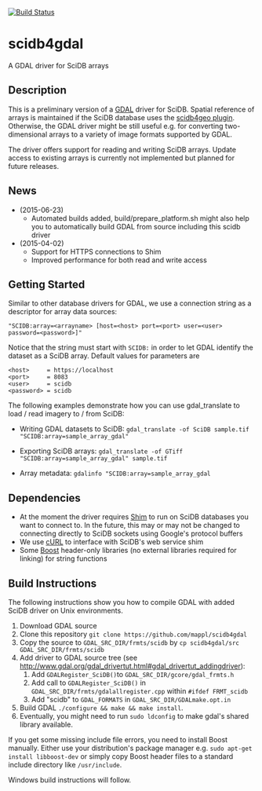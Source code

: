[![Build Status](https://travis-ci.org/mappl/scidb4gdal.svg?branch=master)](https://travis-ci.org/mappl/scidb4gdal)
# scidb4gdal
A GDAL driver for SciDB arrays

## Description
This is a preliminary version of a [GDAL](http://www.gdal.org) driver for SciDB. Spatial reference of arrays is maintained if the SciDB database uses the [scidb4geo plugin](https://github.com/mappl/scidb4geo).
Otherwise, the GDAL driver might be still useful e.g. for converting two-dimensional arrays to a variety of image formats supported by GDAL. 

The driver offers support for reading and writing SciDB arrays. Update access to existing arrays is currently not implemented but planned for future releases.

## News
- (2015-06-23)
	- Automated builds added, build/prepare_platform.sh might also help you to automatically build GDAL from source including this scidb driver
- (2015-04-02)
    - Support for HTTPS connections to Shim
    - Improved performance for both read and write access


## Getting Started
Similar to other database drivers for GDAL, we use a connection string as a descriptor for array data sources: 

`"SCIDB:array=<arrayname> [host=<host> port=<port> user=<user> password=<password>]"` 

Notice that the string must start with `SCIDB:` in order to let GDAL identify the dataset as a SciDB array. Default values for parameters are

    <host>     = https://localhost
    <port>     = 8083
    <user>     = scidb
    <password> = scidb


The following examples demonstrate how you can use gdal_translate to load / read imagery to / from SciDB: 

- Writing GDAL datasets to SciDB: `gdal_translate -of SciDB sample.tif "SCIDB:array=sample_array_gdal"`

- Exporting SciDB arrays: `gdal_translate -of GTiff "SCIDB:array=sample_array_gdal" sample.tif`

- Array metadata: `gdalinfo "SCIDB:array=sample_array_gdal`

## Dependencies
- At the moment the driver requires [Shim](https://github.com/Paradigm4/shim) to run on SciDB databases you want to connect to. In the future, this may or may not be changed to connecting directly to SciDB sockets using Google's protocol buffers
- We use [cURL](http://curl.haxx.se/) to interface with SciDB's web service shim
- Some [Boost](http://www.boost.org) header-only libraries (no external libraries required for linking) for string functions




## Build Instructions
The following instructions show you how to compile GDAL with added SciDB driver on Unix environments.

1. Download GDAL source
2. Clone this repository `git clone https://github.com/mappl/scidb4gdal` 
3. Copy the source to `GDAL_SRC_DIR/frmts/scidb` by `cp scidb4gdal/src GDAL_SRC_DIR/frmts/scidb`
4. Add driver to GDAL source tree (see http://www.gdal.org/gdal_drivertut.html#gdal_drivertut_addingdriver):
    1. Add `GDALRegister_SciDB()`to `GDAL_SRC_DIR/gcore/gdal_frmts.h`
    2. Add call to `GDALRegister_SciDB()` in `GDAL_SRC_DIR/frmts/gdalallregister.cpp` within `#ifdef FRMT_scidb`
    3. Add "scidb" to `GDAL_FORMATS` in `GDAL_SRC_DIR/GDALmake.opt.in`
5. Build GDAL `./configure && make && make install`. 
6. Eventually, you might need to run `sudo ldconfig` to make gdal's shared library available.

If you get some missing include file errors, you need to install Boost manually. Either use your distribution's package manager e.g. `sudo apt-get install libboost-dev` or simply copy Boost header files to a standard include directory like `/usr/include`.

Windows build instructions will follow.
<!--

The following instructions demonstrate how to compile GDAL with added SciDB driver on Windows using Visual Studio.  Detailed information for tweaking windows builds can be found at http://trac.osgeo.org/gdal/wiki/BuildingOnWindows.

We recommend the [OSGeo4W](http://trac.osgeo.org/osgeo4w/) network installer for managing and installing GIS libraries on Windows.
Before you 

1. Do steps 1 to 4 as above.
2. Add a corresponding entry to `EXTRAFLAGS` in `GDAL_SRC_DIR/frmts/makefile.vc`
3. Edit `GDAL_SRC_DIR/nmake.opt` to fit your needs and environment. In particular, you should uncomment references to curl.
4. Open a command line. Depending on the location you want to install GDAL to, do that as administrator
5. 
-->
